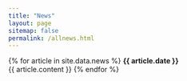```yaml
---
title: "News"
layout: page
sitemap: false
permalink: /allnews.html
---
```


<div class="jumbotron">
{% for article in site.data.news %}
<b>{{ article.date }}</b>
<br/>
{{ article.content }}
{% endfor %}
</div>
